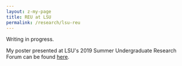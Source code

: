 ```yaml
---
layout: z-my-page
title: REU at LSU
permalink: /research/lsu-reu
---
```


Writing in progress.

My poster presented at LSU's 2019 Summer Undergraduate Research Forum can be found [here](/research/surf-poster.pdf).